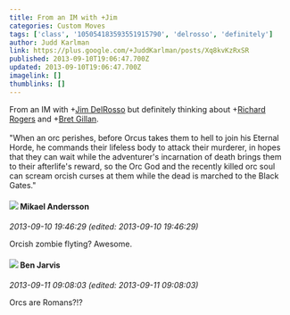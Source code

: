 ```yaml
---
title: From an IM with +Jim
categories: Custom Moves
tags: ['class', '105054183593551915790', 'delrosso', 'definitely']
author: Judd Karlman
link: https://plus.google.com/+JuddKarlman/posts/Xq8kvKzRxSR
published: 2013-09-10T19:06:47.700Z
updated: 2013-09-10T19:06:47.700Z
imagelink: []
thumblinks: []
---
```


From an IM with <span class="proflinkWrapper"><span class="proflinkPrefix">+</span><a class="proflink" href="https://plus.google.com/105054183593551915790" oid="105054183593551915790">Jim DelRosso</a></span> but definitely thinking about <span class="proflinkWrapper"><span class="proflinkPrefix">+</span><a class="proflink" href="https://plus.google.com/107546859603511405188" oid="107546859603511405188">Richard Rogers</a></span> and <span class="proflinkWrapper"><span class="proflinkPrefix">+</span><a class="proflink" href="https://plus.google.com/110363041874696671681" oid="110363041874696671681">Bret Gillan</a></span>.<br /><br />&quot;When an orc perishes, before Orcus takes them to hell to join his Eternal Horde, he commands their lifeless body to attack their murderer, in hopes that they can wait while the adventurer&#39;s incarnation of death brings them to their afterlife&#39;s reward, so the Orc God and the recently killed orc soul can scream orcish curses at them while the dead is marched to the Black Gates.&quot;
<div id='comment z13bgzfp4s3wzle5s04ccl1rimafjfuwjck'>
  <h4><img src='{{site.baseurl}}//images/avatars/113850571702998965194_photo.jpg'> Mikael Andersson</h4>
      <p><cite>2013-09-10 19:46:29 (edited: 2013-09-10 19:46:29)</cite></p>
        <p>Orcish zombie flyting? Awesome.</p>
</div>
        

<div id='comment z13bgzfp4s3wzle5s04ccl1rimafjfuwjck'>
  <h4><img src='{{site.baseurl}}//images/avatars/105095951838305103055_photo.jpg'> Ben Jarvis</h4>
      <p><cite>2013-09-11 09:08:03 (edited: 2013-09-11 09:08:03)</cite></p>
        <p>Orcs are Romans?!?</p>
</div>
        